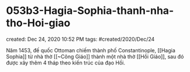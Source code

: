 # 053b3-Hagia-Sophia-thanh-nha-tho-Hoi-giao

created: Dec 24, 2020 10:52 PM
tags: #created/2020/Dec/24

Năm 1453, đế quốc Ottoman chiếm thành phố Constantinople, [[Hagia Sophia]] từ nhà thờ [[~Công Giáo]] thành một nhà thờ [[Hồi Giáo]], sau đó được xây thêm 4 tháp theo kiến trúc của đạo Hồi.